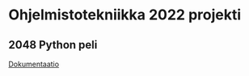 # Ohjelmistotekniikka 2022 projekti
## 2048 Python peli

[Dokumentaatio](https://github.com/Jusq17/ot-harjoitustyo/tree/master/Dokumentaatio)
